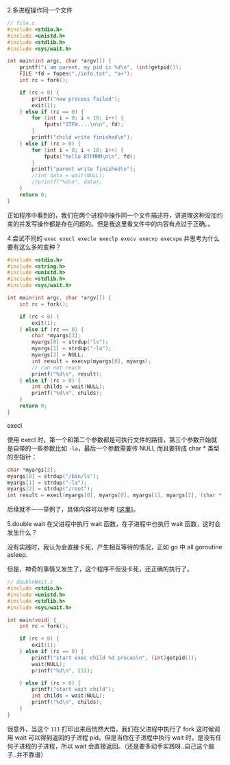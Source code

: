 2.多进程操作同一个文件

```c
// file.c
#include <stdio.h>
#include <unistd.h>
#include <stdlib.h>
#include <sys/wait.h>

int main(int argc, char *argv[]) {
    printf("i am parent, my pid is %d\n", (int)getpid());
    FILE *fd = fopen("./info.txt", "a+");
    int rc = fork();

    if (rc < 0) {
        printf("new process failed");
        exit(1);
    } else if (rc == 0) {
        for (int i = 0; i < 10; i++) {
            fputs("STFW....\n\n", fd);
        }
        printf("child write finished\n");
    } else if (rc > 0) {
        for (int i = 0; i < 10; i++) {
            fputs("hello RTFMMM\n\n", fd);
        }
        printf("parent write finished\n");
        //int data = wait(NULL);
        //printf("%d\n", data);
    }
    return 0;
}
```

正如程序中看到的，我们在两个进程中操作同一个文件描述符，讲道理这种没加约束的并发写操作都是存在问题的。但是我这里看文件中的内容有点过于正确。。



4.尝试不同的 `exec execl execle execlp execv execvp execvpe` 并思考为什么要有这么多的变种？

```c
#include <stdio.h>
#include <string.h>
#include <unistd.h>
#include <stdlib.h>
#include <sys/wait.h>

int main(int argc, char *argv[]) {
    int rc = fork();

    if (rc < 0) {
        exit(1);
    } else if (rc == 0) {
        char *myargs[3];
        myargs[0] = strdup("ls");
        myargs[1] = strdup("-la");
        myargs[2] = NULL;
        int result = execvp(myargs[0], myargs);
        // can not reach
        printf("%d\n", result);
    } else if (rc > 0) {
        int childs = wait(NULL);
        printf("%d\n", childs);
    }
    return 0;
}
```



execl

使用 execl 时，第一个和第二个参数都是可执行文件的路径，第三个参数开始就是自带的一些参数比如 `-la`，最后一个参数需要传 NULL 而且要转成 char * 类型的空指针：

```c
char *myargs[3];
myargs[0] = strdup("/bin/ls");
myargs[1] = strdup("-la");
myargs[2] = strdup("/root");
int result = execl(myargs[0], myargs[0], myargs[1], myargs[2], (char *) NULL);
```

后续就不一一举例了，具体内容可以参考 [[这里](https://linuxhint.com/exec_linux_system_call_c/)]。



5.double wait 在父进程中执行 wait 函数，在子进程中也执行 wait 函数，这时会发生什么？

没有实践时，我认为会直接卡死，产生相互等待的情况，正如 go 中 all goroutine asleep.

但是，神奇的事情又发生了，这个程序不但没卡死，还正确的执行了。

```c
// doubleWait.c
#include <stdio.h>
#include <unistd.h>
#include <stdlib.h>
#include <sys/wait.h>

int main(void) {
    int rc = fork();

    if (rc < 0) {
        exit(1);
    } else if (rc == 0) {
        printf("start exec child %d proces\n", (int)getpid());
        wait(NULL);
        printf("%d\n", 111);

    } else if (rc > 0) {
        printf("start wait child");
        int childs = wait(NULL);
        printf("%d\n", childs);
    }
}
```

很意外，当这个 `111` 打印出来后恍然大悟，我们在父进程中执行了 fork 这时候调用 wait 可以得到返回的子进程 pid。但是当你在子进程中执行 wait 时，是没有任何子进程的子进程，所以 wait 会直接返回。（还是要多动手实践呀..自己这个脑子..并不靠谱）